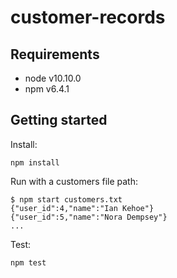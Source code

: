 # customer-records

## Requirements

* node v10.10.0
* npm v6.4.1

## Getting started

Install:

    npm install
    
Run with a customers file path:

    $ npm start customers.txt
    {"user_id":4,"name":"Ian Kehoe"}
    {"user_id":5,"name":"Nora Dempsey"}
    ...
    
Test:

    npm test    
